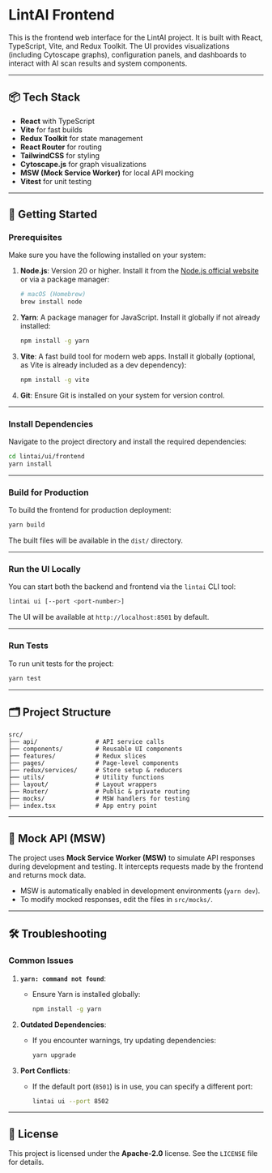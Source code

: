 # LintAI Frontend

This is the frontend web interface for the LintAI project. It is built with React, TypeScript, Vite, and Redux Toolkit. The UI provides visualizations (including Cytoscape graphs), configuration panels, and dashboards to interact with AI scan results and system components.

---

## 📦 Tech Stack

- **React** with TypeScript
- **Vite** for fast builds
- **Redux Toolkit** for state management
- **React Router** for routing
- **TailwindCSS** for styling
- **Cytoscape.js** for graph visualizations
- **MSW (Mock Service Worker)** for local API mocking
- **Vitest** for unit testing

---

## 🚀 Getting Started

### Prerequisites

Make sure you have the following installed on your system:

1. **Node.js**: Version 20 or higher.
   Install it from the [Node.js official website](https://nodejs.org/) or via a package manager:

   ```bash
   # macOS (Homebrew)
   brew install node
   ```

2. **Yarn**: A package manager for JavaScript.
   Install it globally if not already installed:

   ```bash
   npm install -g yarn
   ```

3. **Vite**: A fast build tool for modern web apps.
   Install it globally (optional, as Vite is already included as a dev dependency):

   ```bash
   npm install -g vite
   ```

4. **Git**: Ensure Git is installed on your system for version control.

---

### Install Dependencies

Navigate to the project directory and install the required dependencies:

```bash
cd lintai/ui/frontend
yarn install
```

---

### Build for Production

To build the frontend for production deployment:

```bash
yarn build
```

The built files will be available in the `dist/` directory.

---

### Run the UI Locally

You can start both the backend and frontend via the `lintai` CLI tool:

```bash
lintai ui [--port <port-number>]
```

The UI will be available at `http://localhost:8501` by default.

---

### Run Tests

To run unit tests for the project:

```bash
yarn test
```

---

## 🗂 Project Structure

```plaintext
src/
├── api/                # API service calls
├── components/         # Reusable UI components
├── features/           # Redux slices
├── pages/              # Page-level components
├── redux/services/     # Store setup & reducers
├── utils/              # Utility functions
├── layout/             # Layout wrappers
├── Router/             # Public & private routing
├── mocks/              # MSW handlers for testing
├── index.tsx           # App entry point
```

---

## 🧪 Mock API (MSW)

The project uses **Mock Service Worker (MSW)** to simulate API responses during development and testing. It intercepts requests made by the frontend and returns mock data.

- MSW is automatically enabled in development environments (`yarn dev`).
- To modify mocked responses, edit the files in `src/mocks/`.

---

## 🛠 Troubleshooting

### Common Issues

1. **`yarn: command not found`**:
   - Ensure Yarn is installed globally:

     ```bash
     npm install -g yarn
     ```

2. **Outdated Dependencies**:
   - If you encounter warnings, try updating dependencies:

     ```bash
     yarn upgrade
     ```

3. **Port Conflicts**:
   - If the default port (`8501`) is in use, you can specify a different port:

     ```bash
     lintai ui --port 8502
     ```

---

## 📄 License

This project is licensed under the **Apache-2.0** license. See the `LICENSE` file for details.
